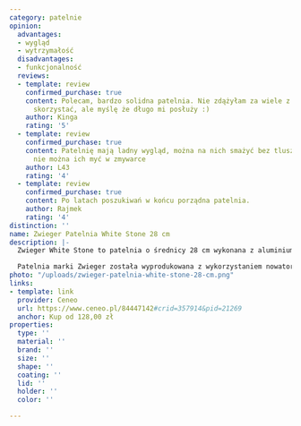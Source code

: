```yaml
---
category: patelnie
opinion:
  advantages:
  - wygląd
  - wytrzymałość
  disadvantages:
  - funkcjonalność
  reviews:
  - template: review
    confirmed_purchase: true
    content: Polecam, bardzo solidna patelnia. Nie zdążyłam za wiele z niej jeszcze
      skorzystać, ale myślę że długo mi posłuży :)
    author: Kinga
    rating: '5'
  - template: review
    confirmed_purchase: true
    content: Patelnię mają ladny wygląd, można na nich smażyć bez tluszczu. Niestety
      nie można ich myć w zmywarce
    author: L43
    rating: '4'
  - template: review
    confirmed_purchase: true
    content: Po latach poszukiwań w końcu porządna patelnia.
    author: Rajmek
    rating: '4'
distinction: ''
name: Zwieger Patelnia White Stone 28 cm
description: |-
  Zwieger White Stone to patelnia o średnicy 28 cm wykonana z aluminium. Wewnętrzną stronę naczynia pokryto specjalną granitową powłoką trzywarstwową Greblon C3 Granite, wykorzystywaną do produkcji naczyń najwyższej jakości. Ze względu na surowiec, z którego została wykonana patelnia, jest ona świetnym przewodnikiem i akumulatorem ciepła.

  Patelnia marki Zwieger została wyprodukowana z wykorzystaniem nowatorskiej technologii, która pozwala zredukować ilość powłok nieprzywierających do trzech warstw. Umożliwia ona również smażenie potraw bez użycia tłuszczu. Zewnętrzna strona patelni została natomiast pokryta żaroodpornym lakierem silikonowym, który dba o zachowanie estetycznego wyglądu naczynia przez długi czas użytkowania. Uchwyt patelni pokryty powłoką Soft Touch odpowiada za izolację ciepła podczas smażenia, a także zapewnia jej komfortowe trzymanie w dłoni. Naczynie jest przeznaczone do użytku na wszystkich rodzajach kuchenek, włącznie z płytą indukcyjną.
photo: "/uploads/zwieger-patelnia-white-stone-28-cm.png"
links:
- template: link
  provider: Ceneo
  url: https://www.ceneo.pl/84447142#crid=357914&pid=21269
  anchor: Kup od 128,00 zł
properties:
  type: ''
  material: ''
  brand: ''
  size: ''
  shape: ''
  coating: ''
  lid: ''
  holder: ''
  color: ''

---
```

